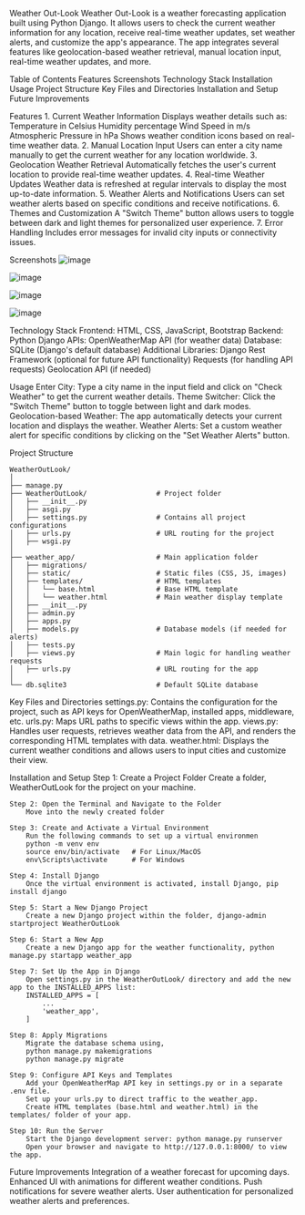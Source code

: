 Weather Out-Look
    Weather Out-Look is a weather forecasting application built using Python Django.
    It allows users to check the current weather information for any location, 
    receive real-time weather updates, set weather alerts, and customize the app's appearance.
    The app integrates several features like geolocation-based weather retrieval, manual location input,
    real-time weather updates, and more.


Table of Contents
    Features
    Screenshots
    Technology Stack
    Installation
    Usage
    Project Structure
    Key Files and Directories
    Installation and Setup
    Future Improvements


Features
    1. Current Weather Information
    Displays weather details such as:
    Temperature in Celsius
    Humidity percentage
    Wind Speed in m/s
    Atmospheric Pressure in hPa
    Shows weather condition icons based on real-time weather data.
    2. Manual Location Input
    Users can enter a city name manually to get the current weather for any location worldwide.
    3. Geolocation Weather Retrieval
    Automatically fetches the user's current location to provide real-time weather updates.
    4. Real-time Weather Updates
    Weather data is refreshed at regular intervals to display the most up-to-date information.
    5. Weather Alerts and Notifications
    Users can set weather alerts based on specific conditions and receive notifications.
    6. Themes and Customization
    A "Switch Theme" button allows users to toggle between dark and light themes for personalized user experience.
    7. Error Handling
    Includes error messages for invalid city inputs or connectivity issues.


 Screenshots
 ![image](https://github.com/user-attachments/assets/3183f2ec-ba8e-4fb6-99c8-ab281e5916f7)

 ![image](https://github.com/user-attachments/assets/40c8e4dd-4d8b-4ddf-b017-4109391d57cb)

 ![image](https://github.com/user-attachments/assets/3a519fe8-8c05-4f3e-90c1-c27e5f1b04bb)

 ![image](https://github.com/user-attachments/assets/e03644af-2a9d-45a3-945c-afe941b99a44)



Technology Stack
    Frontend: HTML, CSS, JavaScript, Bootstrap
    Backend: Python Django
    APIs: OpenWeatherMap API (for weather data)
    Database: SQLite (Django's default database)
    Additional Libraries:
    Django Rest Framework (optional for future API functionality)
    Requests (for handling API requests)
    Geolocation API (if needed)


Usage
    Enter City: Type a city name in the input field and click on "Check Weather" to get the current weather details.
    Theme Switcher: Click the "Switch Theme" button to toggle between light and dark modes.
    Geolocation-based Weather: The app automatically detects your current location and displays the weather.
    Weather Alerts: Set a custom weather alert for specific conditions by clicking on the "Set Weather Alerts" button.


Project Structure

    WeatherOutLook/
    │
    ├── manage.py
    ├── WeatherOutLook/                 # Project folder
    │   ├── __init__.py
    │   ├── asgi.py
    │   ├── settings.py                 # Contains all project configurations
    │   ├── urls.py                     # URL routing for the project
    │   ├── wsgi.py
    │
    ├── weather_app/                    # Main application folder
    │   ├── migrations/
    │   ├── static/                     # Static files (CSS, JS, images)
    │   ├── templates/                  # HTML templates
    │   │   └── base.html               # Base HTML template
    │   │   └── weather.html            # Main weather display template
    │   ├── __init__.py
    │   ├── admin.py
    │   ├── apps.py
    │   ├── models.py                   # Database models (if needed for alerts)
    │   ├── tests.py
    │   ├── views.py                    # Main logic for handling weather requests
    │   ├── urls.py                     # URL routing for the app
    │
    └── db.sqlite3                      # Default SQLite database



Key Files and Directories
    settings.py: Contains the configuration for the project, such as API keys for OpenWeatherMap,
    installed apps, middleware, etc.
    urls.py: Maps URL paths to specific views within the app.
    views.py: Handles user requests, retrieves weather data from the API, and renders 
    the corresponding HTML templates with data.
    weather.html: Displays the current weather conditions and allows users to input cities and customize their view.


Installation and Setup
    Step 1: Create a Project Folder
        Create a folder, WeatherOutLook for the project on your machine.

    Step 2: Open the Terminal and Navigate to the Folder
        Move into the newly created folder

    Step 3: Create and Activate a Virtual Environment
        Run the following commands to set up a virtual environmen
        python -m venv env
        source env/bin/activate   # For Linux/MacOS
        env\Scripts\activate      # For Windows

    Step 4: Install Django
        Once the virtual environment is activated, install Django, pip install django

    Step 5: Start a New Django Project
        Create a new Django project within the folder, django-admin startproject WeatherOutLook

    Step 6: Start a New App
        Create a new Django app for the weather functionality, python manage.py startapp weather_app

    Step 7: Set Up the App in Django
        Open settings.py in the WeatherOutLook/ directory and add the new app to the INSTALLED_APPS list:
        INSTALLED_APPS = [
            ...
            'weather_app',
        ]

    Step 8: Apply Migrations
        Migrate the database schema using, 
        python manage.py makemigrations
        python manage.py migrate

    Step 9: Configure API Keys and Templates
        Add your OpenWeatherMap API key in settings.py or in a separate .env file.
        Set up your urls.py to direct traffic to the weather_app.
        Create HTML templates (base.html and weather.html) in the templates/ folder of your app.

    Step 10: Run the Server
        Start the Django development server: python manage.py runserver
        Open your browser and navigate to http://127.0.0.1:8000/ to view the app.


Future Improvements
    Integration of a weather forecast for upcoming days.
    Enhanced UI with animations for different weather conditions.
    Push notifications for severe weather alerts.
    User authentication for personalized weather alerts and preferences.


